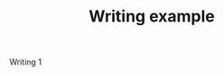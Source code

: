 ﻿---
title: Writing example
description: "Describing my journey from GHOSTs to DAGs and introducing Kaspa."
tags: crypto kaspa
permalink: /writing/post1
categories: writing
---

Writing 1 